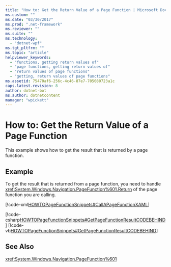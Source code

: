 ```yaml
---
title: "How to: Get the Return Value of a Page Function | Microsoft Docs"
ms.custom: ""
ms.date: "03/30/2017"
ms.prod: ".net-framework"
ms.reviewer: ""
ms.suite: ""
ms.technology: 
  - "dotnet-wpf"
ms.tgt_pltfrm: ""
ms.topic: "article"
helpviewer_keywords: 
  - "functions, getting return values of"
  - "page functions, getting return values of"
  - "return values of page functions"
  - "getting, return values of page functions"
ms.assetid: 75470af6-256c-4c46-87e7-705080723a1c
caps.latest.revision: 8
author: dotnet-bot
ms.author: dotnetcontent
manager: "wpickett"
---
```

# How to: Get the Return Value of a Page Function
This example shows how to get the result that is returned by a page function.  
  
## Example  
 To get the result that is returned from a page function, you need to handle                      <xref:System.Windows.Navigation.PageFunction%601.Return> of the page function you are calling.  
  
 [!code-xml[HOWTOPageFunctionSnippets#CallAPageFunctionXAML](../../../../samples/snippets/csharp/VS_Snippets_Wpf/HOWTOPageFunctionSnippets/CSharp/CallingPage.xaml#callapagefunctionxaml)]  
  
 [!code-csharp[HOWTOPageFunctionSnippets#GetPageFunctionResultCODEBEHIND](../../../../samples/snippets/csharp/VS_Snippets_Wpf/HOWTOPageFunctionSnippets/CSharp/CallingPage.xaml.cs#getpagefunctionresultcodebehind)]
 [!code-vb[HOWTOPageFunctionSnippets#GetPageFunctionResultCODEBEHIND](../../../../samples/snippets/visualbasic/VS_Snippets_Wpf/HOWTOPageFunctionSnippets/VisualBasic/CallingPage.xaml.vb#getpagefunctionresultcodebehind)]  
  
## See Also  
 <xref:System.Windows.Navigation.PageFunction%601>